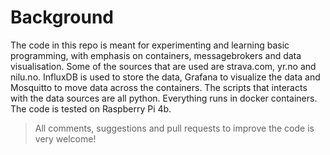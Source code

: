# Background
The code in this repo is meant for experimenting and learning basic programming, with emphasis on containers, messagebrokers and data visualisation. Some of the sources that are used are strava.com, yr.no and nilu.no. InfluxDB is used to store the data, Grafana to visualize the data and Mosquitto to move data across the containers. The scripts that interacts with the data sources are all python. Everything runs in docker containers. The code is tested on Raspberry Pi 4b.

> All comments, suggestions and pull requests to improve the code is very welcome!



